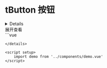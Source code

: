 # tButton 按钮

<demo></demo>

<details></details>
<summary>展开查看</summary>
```vue
<template>
   <div>
        <tButton>点击</tButton>
        <tButton type="success">点击</tButton>
   </div>
</template>

<script setup>

</script>

<style lang='scss' scoped>

</style>
```
</details>

<script setup>
    import demo from '../components/demo.vue'
</script>